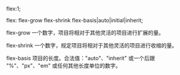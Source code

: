 flex:1;

flex: flex-grow flex-shrink flex-basis|auto|initial|inherit;

flex-grow	一个数字，项目将相对于其他灵活的项目进行扩展的量。

flex-shrink	一个数字，规定项目将相对于其他灵活的项目进行收缩的量。

flex-basis	项目的长度。合法值："auto"、"inherit" 或一个后跟 "%"、"px"、"em" 或任何其他长度单位的数字。


















